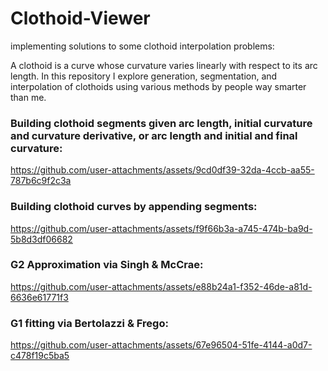 # Clothoid-Viewer
implementing solutions to some clothoid interpolation problems:

A clothoid is a curve whose curvature varies linearly with respect to its arc length. In this repository I explore generation, segmentation, and interpolation of clothoids using various methods by people way smarter than me. 

### Building clothoid segments given arc length, initial curvature and curvature derivative, or arc length and initial and final curvature:

https://github.com/user-attachments/assets/9cd0df39-32da-4ccb-aa55-787b6c9f2c3a

### Building clothoid curves by appending segments:

https://github.com/user-attachments/assets/f9f66b3a-a745-474b-ba9d-5b8d3df06682

### G2 Approximation via Singh & McCrae:

https://github.com/user-attachments/assets/e88b24a1-f352-46de-a81d-6636e61771f3

### G1 fitting via Bertolazzi & Frego:

https://github.com/user-attachments/assets/67e96504-51fe-4144-a0d7-c478f19c5ba5

